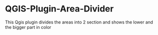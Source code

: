 # QGIS-Plugin-Area-Divider
This Qgis plugin divides the areas into 2 section and shows the lower and the bigger part in color
